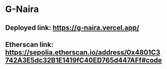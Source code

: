 # G-Naira
## Deployed link: https://g-naira.vercel.app/
## Etherscan link: https://sepolia.etherscan.io/address/0x4801C3742A3E5dc32B1E1419fC40ED765d447AFf#code
